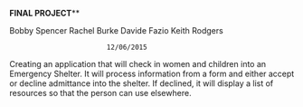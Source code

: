********************FINAL PROJECT**********************

Bobby Spencer
Rachel Burke
Davide Fazio
Keith Rodgers

                            12/06/2015

Creating an application that will check in women and children into an
Emergency Shelter. It will process information from a form and either accept or decline admittance into the shelter. If declined, it will display a list of resources so that the person can use elsewhere.
